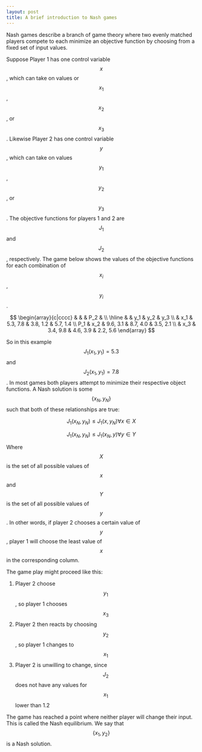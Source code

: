 ```yaml
---
layout: post
title: A brief introduction to Nash games
---
```


Nash games describe a branch of game theory where two evenly matched players compete to each minimize an objective function by choosing from a fixed set of input values.

Suppose Player 1 has one control variable $$x$$, which can take on values or $$x_1$$, $$x_2$$, or $$x_3$$. Likewise Player 2 has one control variable $$y$$, which can take on values $$y_1$$, $$y_2$$, or $$y_3$$. The objective functions for players 1 and 2 are $$J_1$$ and $$J_2$$, respectively. The game below shows the values of the objective functions for each combination of $$x_i$$, $$y_i$$.

$$
\begin{array}{c|cccc}
        &     &          & P_2      &          \\
    \hline
        &     & y_1      & y_2      & y_3      \\
        & x_1 & 5.3, 7.8 & 3.8, 1.2 & 5.7, 1.4 \\
    P_1 & x_2 & 9.6, 3.1 & 8.7, 4.0 & 3.5, 2.1 \\
        & x_3 & 3.4, 9.8 & 4.6, 3.9 & 2.2, 5.6
\end{array}
$$

So in this example $$J_1(x_1,y_1) = 5.3$$ and $$J_2(x_1,y_1) = 7.8$$. In most games both players attempt to minimize their respective object functions. A Nash solution is some $$\left\{x_N, y_N\right\}$$ such that both of these relationships are true:

$$J_1(x_N,y_N) \le J_1(x,y_N) \forall x \in X$$

$$J_1(x_N,y_N) \le J_1(x_N,y) \forall y \in Y$$

Where $$X$$ is the set of all possible values of $$x$$ and $$Y$$ is the set of all possible values of $$y$$. In other words, if player 2 chooses a certain value of $$y$$, player 1 will choose the least value of $$x$$ in the corresponding column.

The game play might proceed like this:

1. Player 2 choose $$y_1$$, so player 1 chooses $$x_3$$
2. Player 2 then reacts by choosing $$y_2$$, so player 1 changes to $$x_1$$
3. Player 2 is unwilling to change, since $$J_2$$ does not have any values for $$x_1$$ lower than 1.2

The game has reached a point where neither player will change their input. This is called the Nash equilibrium. We say that $$\left\{x_1, y_2\right\}$$ is a Nash solution.
